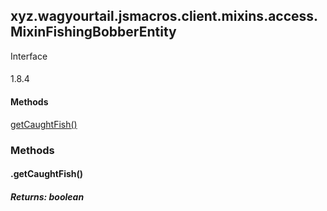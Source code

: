 

xyz.wagyourtail.jsmacros.client.mixins.access.MixinFishingBobberEntity
----------------------------------------------------------------------

Interface
#### 

1.8.4

#### Methods

[getCaughtFish()](#getCaughtFish-)



### Methods

#### .getCaughtFish()


##### Returns: boolean




